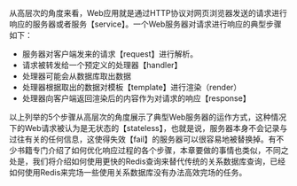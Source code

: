 从高层次的角度来看，Web应用就是通过HTTP协议对网页浏览器发送的请求进行响应的服务器或者服务【service】。一个Web服务器对请求进行响应的典型步骤如下：

* 服务器对客户端发来的请求【request】进行解析。
* 请求被转发给一个预定义的处理器【handler】
* 处理器可能会从数据库取出数据
* 处理器根据取出的数据对模板【template】进行渲染（render）
* 处理器向客户端返回渲染后的内容作为对请求的响应【response】

以上列举的5个步骤从高层次的角度展示了典型Web服务器的运作方式，这种情况下的Web请求被认为是无状态的【stateless】，也就是说，服务器本身不会记录与过往有关的任何信息，这使得失效【fail】的服务器可以很容易地被替换掉。有不少书籍专门介绍了如何优化响应过程的各个步骤，本章要做的事情也类似，不同之处是，我们将介绍如何使用更快的Redis查询来替代传统的关系数据库查询，已经如何使用Redis来完场一些使用关系数据库没有办法高效完场的任务。



